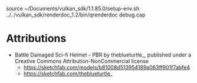 source ~/Documents/vulkan_sdk/1.1.85.0/setup-env.sh
../../vulkan_sdk/renderdoc_1.2/bin/qrenderdoc debug.cap

# Attributions

* Battle Damaged Sci-fi Helmet - PBR by theblueturtle_, published under a Creative Commons Attribution-NonCommercial license
  * https://sketchfab.com/models/b81008d513954189a063ff901f7abfe4
  * https://sketchfab.com/theblueturtle_
